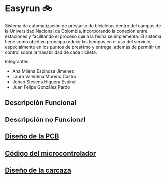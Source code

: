 # Easyrun :bike:

Sistema de automatización de préstamo de bicicletas dentro del campus de la Universidad Nacional de Colombia, incorporando la conexión entre estaciones y facilitando el proceso que a la fecha se implementa. El sistema tiene como objetivo proncipa reducir los tiempos en el uso del servicio, especialmente en los puntos de prestámo y entrega, además de permitir un control sobre la trasabilidad de cada bicileta.

Integrantes: 

* Ana Milena Espinosa Jimenez
* Laura Valentina Moreno Castro
* Johan Stevens Higuera Espinel
* Juan Felipe González Pardo

## Descripción Funcional ##

## Descripción no Funcional ##

## [Diseño de la PCB](https://github.com/felipeg86/Easyrun/tree/main/Circuit%20Design)
## [Código del microcontrolador](https://github.com/felipeg86/Easyrun/tree/main/Micropython)
## [Diseño de la carcaza](https://github.com/felipeg86/Easyrun/tree/main/Case%20Design)
